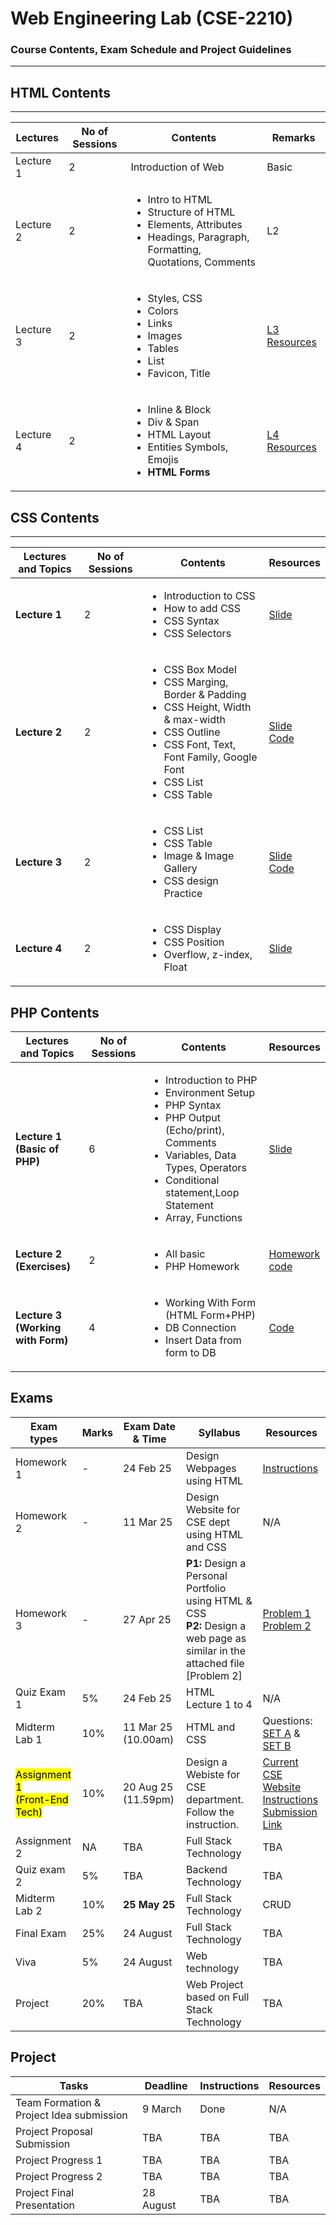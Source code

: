 # Web Engineering Lab (CSE-2210)  
### Course Contents, Exam Schedule and Project Guidelines

---

## HTML Contents
---
| Lectures | No of Sessions | Contents | Remarks |
|----------|-----------------|----------|---------|
| Lecture 1   | 2 | Introduction of Web   | Basic   |
| Lecture 2  | 2 |  <ul> <li>Intro to HTML </li> <li>Structure of HTML</li> <li>Elements, Attributes </li> <li> Headings, Paragraph, Formatting, Quotations, Comments</li> </ul>  | L2   |
| Lecture 3   | 2 | <ul> <li>Styles, CSS </li> <li>Colors</li> <li>Links </li>  <li>Images</li> <li>Tables</li> <li>List</li> <li>Favicon, Title </li> </ul>   | [L3 Resources](https://github.com/samsuddoha/WebEngineeringLab/tree/main/HTML/Lecture%203)   |
| Lecture 4 | 2 | <ul> <li>Inline & Block </li> <li>Div & Span</li> <li> HTML Layout</li> <li>Entities Symbols, Emojis</li> <li> **HTML Forms** </li> </ul>| [L4 Resources](https://github.com/samsuddoha/WebEngineeringLab/tree/main/HTML/Lecture%204)|

## CSS Contents
---

| Lectures and Topics | No of Sessions | Contents | Resources |
|---------------------|----------------|----------|-----------|
| <b>Lecture 1 </b>| 2 |<ul> <li>Introduction to CSS </li> <li>How to add CSS</li> <li> CSS Syntax</li> <li>CSS Selectors</li> </ul>   | [Slide](https://github.com/samsuddoha/WebEngineeringLab/blob/main/CSS/Lecture%201/CSS%20Lecture%201.pdf)   |
| <b>Lecture 2 </b>| 2 |<ul> <li>CSS Box Model</li> <li>CSS Marging, Border & Padding</li> <li> CSS Height, Width & max-width</li> <li>CSS Outline</li> <li>CSS Font, Text, Font Family, Google Font</li> <li>CSS List</li><li>CSS Table</li> </ul>   | [Slide](https://github.com/samsuddoha/WebEngineeringLab/blob/main/CSS/Lecture%202/CSS%20Lecture%202.pdf) <br> [Code](https://github.com/samsuddoha/WebEngineeringLab/tree/main/CSS/Lecture%202/CSS_Lec2)   |
| <b>Lecture 3 </b>| 2 |<ul> <li>CSS List</li><li>CSS Table</li> <li> Image & Image Gallery </li> <li> CSS design Practice </li> </ul>   | [Slide](https://github.com/samsuddoha/WebEngineeringLab/blob/main/CSS/Lecture%203/CSS%20Lecture%203.pdf) <br> [Code](https://github.com/samsuddoha/WebEngineeringLab/tree/main/CSS/Lecture%203/css_lec3)   |
|**Lecture 4**| 2 |<ul> <li>CSS Display</li><li>CSS Position</li> <li> Overflow, z-index, Float </li>  </ul>   | [Slide](https://github.com/samsuddoha/WebEngineeringLab/blob/main/CSS/Lecture%204/CSS%20Lecture%204.pdf)  |

 PHP Contents
---

| Lectures and Topics | No of Sessions | Contents | Resources |
|---------------------|----------------|----------|-----------|
| <b>Lecture 1 <br> (Basic of PHP)</b>| 6 |<ul> <li>Introduction to PHP </li> <li>Environment Setup</li> <li> PHP Syntax</li> <li>PHP Output (Echo/print), Comments </li> <li>Variables, Data Types, Operators </li> <li> Conditional statement,Loop Statement</li> <li> Array, Functions</li></ul>   | [Slide](https://github.com/samsuddoha/WebEngineeringLab/blob/main/PHP/PHP-Lecture%20%20Basic.pdf)   |
| <b>Lecture 2 <br> (Exercises)</b>| 2 |<ul> <li>All basic </li> <li> PHP Homework </li></ul>   | [Homework](https://github.com/samsuddoha/WebEngineeringLab/blob/main/PHP/Exercises/PHP_Homework.pdf) <br>[code](https://github.com/samsuddoha/WebEngineeringLab/tree/main/PHP/Exercises)   |
| <b>Lecture 3 <br> (Working with Form)</b>| 4 |<ul> <li>Working With Form (HTML Form+PHP) </li> <li> DB Connection </li> <li>Insert Data from form to DB</li></ul>   | [Code](https://github.com/samsuddoha/WebEngineeringLab/tree/main/PHP/Lecture_3)   |



Exams
---

|Exam types| Marks| Exam Date & Time | Syllabus | Resources|
|-----------|-------|-----------------|------------|---------|
|Homework 1| - | 24 Feb 25 | Design Webpages using HTML | [Instructions](https://github.com/samsuddoha/WebEngineeringLab/blob/main/Homework/Homework%201/Homework%201_HTML.pdf)|
|Homework 2| - | 11 Mar 25 | Design Website for CSE dept <br> using HTML and CSS| N/A |
|Homework 3| - | 27 Apr 25 | **P1:** Design a Personal Portfolio using HTML & CSS <br> <b>P2:</b>  Design a web page as similar in the attached file [Problem 2]| [Problem 1](https://github.com/samsuddoha/WebEngineeringLab/blob/main/Homework/Homework%203/Homework3_Problem1_CV.pdf) <br> [Problem 2](https://github.com/samsuddoha/WebEngineeringLab/blob/main/Homework/Homework%203/Homework3_Problem2.pdf)|
|Quiz Exam 1 | 5% | 24 Feb 25 | HTML Lecture 1 to 4 | N/A|
|Midterm Lab 1 | 10% | 11 Mar 25 (10.00am)| HTML and CSS | Questions: [SET A](https://github.com/samsuddoha/WebEngineeringLab/blob/main/Exam/Mid%20Exam%201/SET-A_Web%20Mid%20exam.pdf) & [SET B](https://github.com/samsuddoha/WebEngineeringLab/blob/main/Exam/Mid%20Exam%201/SET-B_Web%20Mid%20Exam%201.pdf)|
| <mark> Assignment 1 <br> (Front-End Tech) </mark> | 10% | 20 Aug 25 (11.59pm) | Design a Webiste for CSE department. Follow the instruction. |[Current CSE Website](https://apps.piit.us/barishal-university/v2/department/department-of-computer-science-and-engineering) <br> [Instructions](https://github.com/samsuddoha/WebEngineeringLab/blob/main/Assignment/Web%20Assignment%20Instruction.pdf) <br> [Submission Link](https://docs.google.com/forms/d/e/1FAIpQLScowx2sxze22PsWkx4KLnZfPz9rMOFP90XxdfsxSBUD5fUjJw/viewform?usp=sharing&ouid=113615615478572276576)|
|Assignment 2 | NA | TBA | Full Stack Technology |TBA|
|Quiz exam 2 | 5% | TBA |  Backend Technology |TBA|
|Midterm Lab  2| 10% | **25 May 25**| Full Stack Technology|CRUD|
|Final Exam  | 25% | 24 August | Full Stack Technology |TBA|
|Viva | 5% | 24 August | Web technology |TBA|
|Project| 20% | TBA | Web Project based on Full Stack Technology|TBA|

Project
---

|Tasks | Deadline| Instructions | Resources|
|-----|------------|------------|------------|
|Team Formation & <br> Project Idea submission| 9 March | Done | N/A |
|Project Proposal Submission| TBA| TBA | TBA |
|Project Progress 1| TBA| TBA | TBA |
|Project Progress 2| TBA| TBA | TBA |
|Project Final Presentation| 28 August| TBA | TBA |

